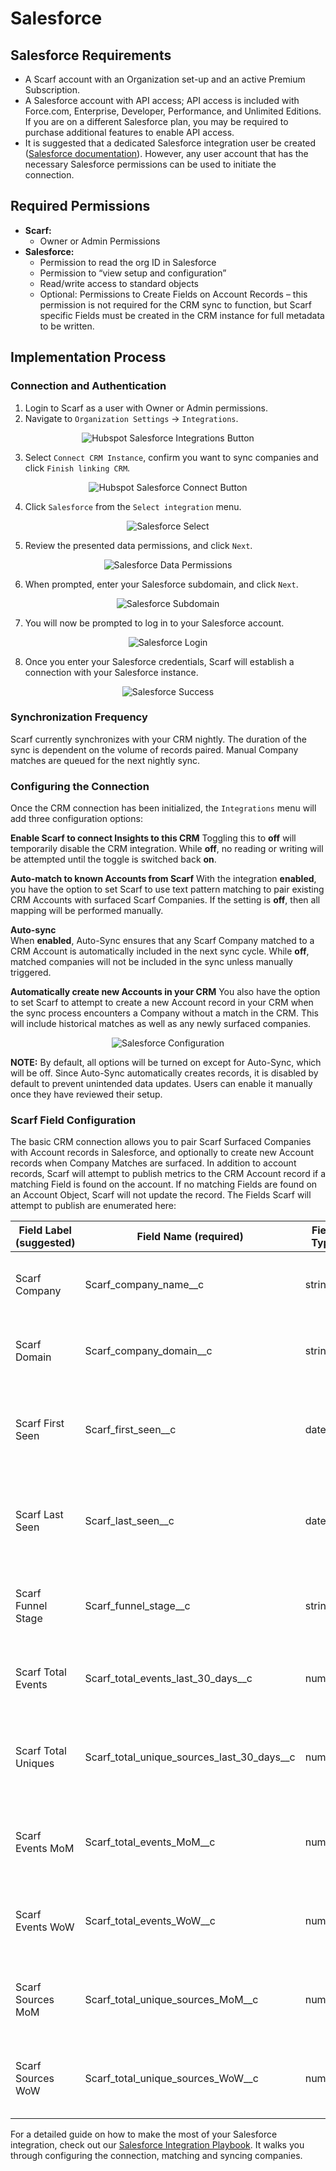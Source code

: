 # Salesforce

## Salesforce Requirements

- A Scarf account with an Organization set-up and an active Premium Subscription.
-   A Salesforce account with API access; API access is included with Force.com, Enterprise, Developer, Performance, and Unlimited Editions. If you are on a different Salesforce plan, you may be required to purchase additional features to enable API access.
-   It is suggested that a dedicated Salesforce integration user be created ([Salesforce documentation](https://help.salesforce.com/s/articleView?id=platform.integration_user.htm&type=5)). However, any user account that has the necessary Salesforce permissions can be used to initiate the connection.

## Required Permissions

- **Scarf:**
	-   Owner or Admin Permissions
-   **Salesforce:**
	-   Permission to read the org ID in Salesforce
    -   Permission to “view setup and configuration”
    -   Read/write access to standard objects
	-  Optional: Permissions to Create Fields on Account Records – this permission is not required for the CRM sync to function, but Scarf specific Fields must be created in the CRM instance for full metadata to be written.

## Implementation Process

### Connection and Authentication
1. Login to Scarf as a user with Owner or Admin permissions.
2. Navigate to `Organization Settings` -> `Integrations`.

<p align="center">
  <img src="https://static-assets.scarf.sh/docs/1%20-%20hubspot%20-%20salesforce%20-%20integrations%20button.png" alt="Hubspot Salesforce Integrations Button">
</p>

3. Select `Connect CRM Instance`, confirm you want to sync companies and click `Finish linking CRM`.

<p align="center">
  <img src="https://static-assets.scarf.sh/docs/2%20-%20hubspot%20-%20salesforce%20-%20connect%20button.png" alt="Hubspot Salesforce Connect Button">
</p>

4. Click `Salesforce` from the `Select integration` menu.

<p align="center">
  <img src="https://static-assets.scarf.sh/docs/Salesforce/1%20-%20salesforce%20-%20select.png" alt="Salesforce Select">
</p>

5. Review the presented data permissions, and click `Next`.
  
<p align="center">
  <img src="https://static-assets.scarf.sh/docs/Salesforce/2%20-%20salesforce%20-%20data%20permissions.png" alt="Salesforce Data Permissions">
</p>

6. When prompted, enter your Salesforce subdomain, and click `Next`.

<p align="center">
  <img src="https://static-assets.scarf.sh/docs/Salesforce/3%20-%20salesforce%20-%20subdomain.png" alt="Salesforce Subdomain">
</p>

7. You will now be prompted to log in to your Salesforce account.
    
<p align="center">
  <img src="https://static-assets.scarf.sh/docs/Salesforce/4%20-%20salesforce%20-%20login.png" alt="Salesforce Login">
</p>

8. Once you enter your Salesforce credentials, Scarf will establish a connection with your Salesforce instance.

<p align="center">
  <img src="https://static-assets.scarf.sh/docs/Salesforce/5%20-%20salesforce%20-%20success.png" alt="Salesforce Success">
</p>


### Synchronization Frequency

Scarf currently synchronizes with your CRM nightly. The duration of the sync is dependent on the volume of records paired. Manual Company matches are queued for the next nightly sync.

### Configuring the Connection

Once the CRM connection has been initialized, the `Integrations` menu will add three configuration options:

**Enable Scarf to connect Insights to this CRM**
Toggling this to **off** will temporarily disable the CRM integration. While **off**, no reading or writing will be attempted until the toggle is switched back **on**.

**Auto-match to known Accounts from Scarf**
With the integration **enabled**, you have the option to set Scarf to use text pattern matching to pair existing CRM Accounts with surfaced Scarf Companies. If the setting is **off**, then all mapping will be performed manually.

**Auto-sync**  
When **enabled**, Auto-Sync ensures that any Scarf Company matched to a CRM Account is automatically included in the next sync cycle. While **off**, matched companies will not be included in the sync unless manually triggered.

**Automatically create new Accounts in your CRM**
You also have the option to set Scarf to attempt to create a new Account record in your CRM when the sync process encounters a Company without a match in the CRM. This will include historical matches as well as any newly surfaced companies.

<p align="center">
  <img src="https://static-assets.scarf.sh/docs/Salesforce/6%20-%20salesforce%20-%20configuration.png" alt="Salesforce Configuration">
</p>

**NOTE:** By default, all options will be turned on except for Auto-Sync, which will be off. Since Auto-Sync automatically creates records, it is disabled by default to prevent unintended data updates. Users can enable it manually once they have reviewed their setup.

### Scarf Field Configuration

The basic CRM connection allows you to pair Scarf Surfaced Companies with Account records in Salesforce, and optionally to create new Account records when Company Matches are surfaced. In addition to account records, Scarf will attempt to publish metrics to the CRM Account record if a matching Field is found on the account. If no matching Fields are found on an Account Object, Scarf will not update the record. The Fields Scarf will attempt to publish are enumerated here:

| Field Label (suggested) | Field Name (required) | Field Type | Description |
|-------------------------|----------------------|-----------|-------------|
| Scarf Company          | Scarf_company_name__c | string    | Company Name as determined by Scarf Enrichment |
| Scarf Domain           | Scarf_company_domain__c | string    | Primary Internet Domain of the Company |
| Scarf First Seen       | Scarf_first_seen__c | date      | Date of First Event Scarf observed attributed to this Company |
| Scarf Last Seen        | Scarf_last_seen__c | date      | Date of most recent Event Scarf observed attributed to this Company |
| Scarf Funnel Stage     | Scarf_funnel_stage__c | string    | Current [Adoption Funnel Stage](https://docs.scarf.sh/funnel-stages/) of the Company |
| Scarf Total Events     | Scarf_total_events_last_30_days__c | number    | Total observed events in the last 30 days |
| Scarf Total Uniques    | Scarf_total_unique_sources_last_30_days__c | number    | Unique observed Event Sources (endpoints) in the last 30 days |
| Scarf Events MoM       | Scarf_total_events_MoM__c | number    | Change in Total Events over the previous Month |
| Scarf Events WoW       | Scarf_total_events_WoW__c | number    | Change in Total Events over the previous Week |
| Scarf Sources MoM      | Scarf_total_unique_sources_MoM__c | number    | Change in Unique Sources over the previous Month |
| Scarf Sources WoW      | Scarf_total_unique_sources_WoW__c | number    | Change in Unique Sources over the Previous Week |

For a detailed guide on how to make the most of your Salesforce integration, check out our [Salesforce Integration Playbook](https://about.scarf.sh/post/sync-scarf-data-with-salesforce). It walks you through configuring the connection, matching and syncing companies.
